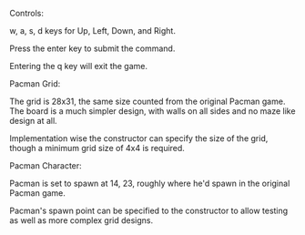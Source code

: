 Controls:

w, a, s, d keys for Up, Left, Down, and Right.

Press the enter key to submit the command.

Entering the q key will exit the game.


Pacman Grid:

The grid is 28x31, the same size counted from the original Pacman game.  The board is a much simpler design, with walls on all sides and no maze like design at all.

Implementation wise the constructor can specify the size of the grid, though a minimum grid size of 4x4 is required.


Pacman Character:

Pacman is set to spawn at 14, 23, roughly where he'd spawn in the original Pacman game.

Pacman's spawn point can be specified to the constructor to allow testing as well as more complex grid designs.